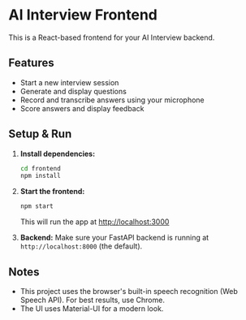 # AI Interview Frontend

This is a React-based frontend for your AI Interview backend.

## Features
- Start a new interview session
- Generate and display questions
- Record and transcribe answers using your microphone
- Score answers and display feedback

## Setup & Run

1. **Install dependencies:**
   ```bash
   cd frontend
   npm install
   ```
2. **Start the frontend:**
   ```bash
   npm start
   ```
   This will run the app at [http://localhost:3000](http://localhost:3000)

3. **Backend:**
   Make sure your FastAPI backend is running at `http://localhost:8000` (the default).

## Notes
- This project uses the browser's built-in speech recognition (Web Speech API). For best results, use Chrome.
- The UI uses Material-UI for a modern look.
